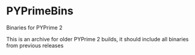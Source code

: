 # PYPrimeBins
Binaries for PYPrime 2

This is an archive for older PYPrime 2 builds, it should include all binaries from previous releases
